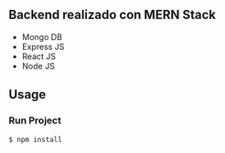 ## Backend realizado con MERN Stack
- Mongo DB
- Express JS
- React JS
- Node JS

## <a>Usage</a>

### Run Project
  
  ```
$ npm install
```

